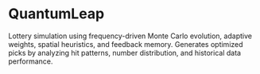 # QuantumLeap
Lottery simulation using frequency-driven Monte Carlo evolution, adaptive weights, spatial heuristics, and feedback memory. Generates optimized picks by analyzing hit patterns, number distribution, and historical data performance.
